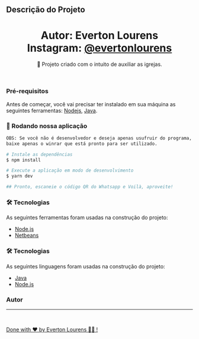 ## Descrição do Projeto

<p align="center"></p>
<h1 align="center">
    Autor: Everton Lourens
    <br>
    Instagram: <a href="https://www.instagram.com/evertonlourens/">@evertonlourens</a>
</h1>
<p align="center">🚀 Projeto criado com o intuito de auxiliar as igrejas.</p>
<br>

### Pré-requisitos

Antes de começar, você vai precisar ter instalado em sua máquina as seguintes ferramentas:
[Nodejs](https://nodejs.org/dist/v18.16.0/node-v18.16.0-x64.msi), [Java](https://download.oracle.com/java/20/latest/jdk-20_windows-x64_bin.msi).

### 🎲 Rodando nossa aplicação

```bash
OBS: Se você não é desenvolvedor e deseja apenas usufruir do programa,
baixe apenas o winrar que está pronto para ser utilizado.

# Instale as dependências
$ npm install

# Execute a aplicação em modo de desenvolvimento
$ yarn dev

## Pronto, escaneie o código QR do Whatsapp e Voilà, aproveite!
```

### 🛠 Tecnologias

As seguintes ferramentas foram usadas na construção do projeto:

- [Node.js](https://nodejs.org/en/)
- [Netbeans](https://netbeans.apache.org/)

### 🛠 Tecnologias

As seguintes linguagens foram usadas na construção do projeto:

- [Java](https://pt.wikipedia.org/wiki/Java_(linguagem_de_programa%C3%A7%C3%A3o))
- [Node.js](https://en.wikipedia.org/wiki/Node.js)

### Autor

---

<a href="https://github.com/Everton-Lourens/">
 <br />

Done with ❤️ by Everton Lourens 👋🏽 !
